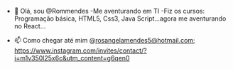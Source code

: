 - 👋 Olá, sou @Rommendes
 -Me aventurando em TI
 -Fiz os cursos: Programação básica, HTML5, Css3, Java Script...agora me aventurando no React...
 
 - 📫 Como chegar até mim @rosangelamendes5@hotmail.com; https://www.instagram.com/invites/contact/?i=m1v350l25x6c&utm_content=g6qen0 

 <!--
 Rommendes / Rommendes é um repositório ✨ especial ✨ porque seu `README.md` (este arquivo) aparece em seu perfil GitHub.
 Você pode clicar no link Visualizar para ver suas alterações.
 -->
 
